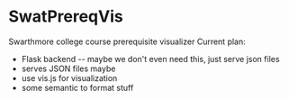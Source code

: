 # SwatPrereqVis
Swarthmore college course prerequisite visualizer
Current plan:
  * Flask backend -- maybe we don't even need this, just serve json files
  * serves JSON files maybe
  * use vis.js for visualization
  * some semantic to format stuff
